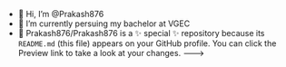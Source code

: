 - 👋 Hi, I’m @Prakash876
- 🌱 I’m currently persuing my bachelor at VGEC
- 💞️ 
Prakash876/Prakash876 is a ✨ special ✨ repository because its `README.md` (this file) appears on your GitHub profile.
You can click the Preview link to take a look at your changes.
--->
